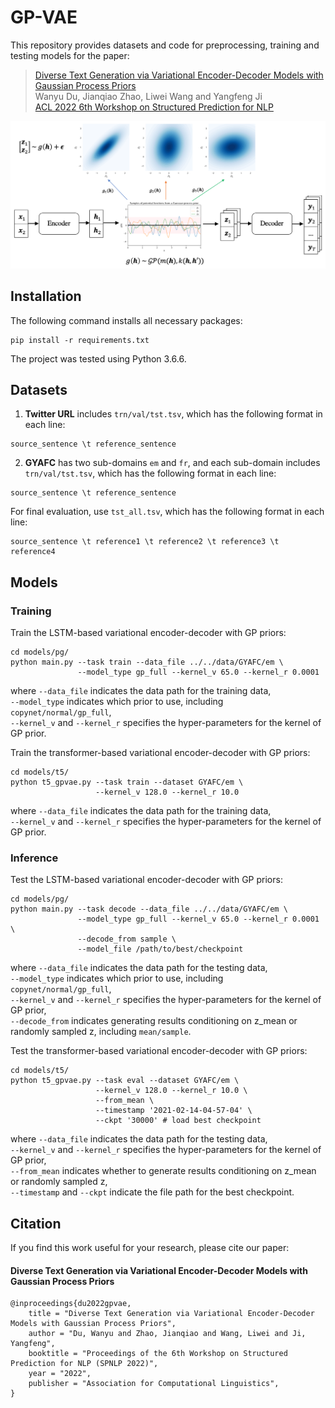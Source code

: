 # GP-VAE

This repository provides datasets and code for preprocessing, training and testing models for the paper:

> [Diverse Text Generation via Variational Encoder-Decoder Models with Gaussian Process Priors](http://arxiv.org/abs/2204.01227) <br>
> Wanyu Du, Jianqiao Zhao, Liwei Wang and Yangfeng Ji <br>
> [ACL 2022 6th Workshop on Structured Prediction for NLP](http://structuredprediction.github.io/SPNLP22) <br>


![image](gpvae.png)



## Installation
The following command installs all necessary packages:
```
pip install -r requirements.txt
```
The project was tested using Python 3.6.6.


## Datasets
1. **Twitter URL** includes `trn/val/tst.tsv`, which has the following format in each line:
```
source_sentence \t reference_sentence 
```

2. **GYAFC** has two sub-domains `em` and `fr`, and each sub-domain includes `trn/val/tst.tsv`, which has the following format in each line:
```
source_sentence \t reference_sentence 
```
For final evaluation, use `tst_all.tsv`, which has the following format in each line:
```
source_sentence \t reference1 \t reference2 \t reference3 \t reference4
```

## Models

### Training 
Train the LSTM-based variational encoder-decoder with GP priors:
```
cd models/pg/
python main.py --task train --data_file ../../data/GYAFC/em \
			   --model_type gp_full --kernel_v 65.0 --kernel_r 0.0001
```
where `--data_file` indicates the data path for the training data, <br>
`--model_type` indicates which prior to use, including `copynet/normal/gp_full`, <br>
`--kernel_v` and `--kernel_r` specifies the hyper-parameters for the kernel of GP prior.


Train the transformer-based variational encoder-decoder with GP priors:
```
cd models/t5/
python t5_gpvae.py --task train --dataset GYAFC/em \
    			   --kernel_v 128.0 --kernel_r 10.0 
```
where `--data_file` indicates the data path for the training data, <br>
`--kernel_v` and `--kernel_r` specifies the hyper-parameters for the kernel of GP prior.



### Inference
Test the LSTM-based variational encoder-decoder with GP priors:
```
cd models/pg/
python main.py --task decode --data_file ../../data/GYAFC/em \
			   --model_type gp_full --kernel_v 65.0 --kernel_r 0.0001 \
			   --decode_from sample \
			   --model_file /path/to/best/checkpoint
```
where `--data_file` indicates the data path for the testing data, <br>
`--model_type` indicates which prior to use, including `copynet/normal/gp_full`, <br>
`--kernel_v` and `--kernel_r` specifies the hyper-parameters for the kernel of GP prior, <br>
`--decode_from` indicates generating results conditioning on z_mean or randomly sampled z, including `mean/sample`.



Test the transformer-based variational encoder-decoder with GP priors:
```
cd models/t5/
python t5_gpvae.py --task eval --dataset GYAFC/em \
    			   --kernel_v 128.0 --kernel_r 10.0 \
    			   --from_mean \
    			   --timestamp '2021-02-14-04-57-04' \
    			   --ckpt '30000' # load best checkpoint
```
where `--data_file` indicates the data path for the testing data, <br>
`--kernel_v` and `--kernel_r` specifies the hyper-parameters for the kernel of GP prior, <br>
`--from_mean` indicates whether to generate results conditioning on z_mean or randomly sampled z, <br>
`--timestamp` and `--ckpt` indicate the file path for the best checkpoint.



## Citation
If you find this work useful for your research, please cite our paper:

#### Diverse Text Generation via Variational Encoder-Decoder Models with Gaussian Process Priors
```
@inproceedings{du2022gpvae,
    title = "Diverse Text Generation via Variational Encoder-Decoder Models with Gaussian Process Priors",
    author = "Du, Wanyu and Zhao, Jianqiao and Wang, Liwei and Ji, Yangfeng",
    booktitle = "Proceedings of the 6th Workshop on Structured Prediction for NLP (SPNLP 2022)",
    year = "2022",
    publisher = "Association for Computational Linguistics",
}
```

